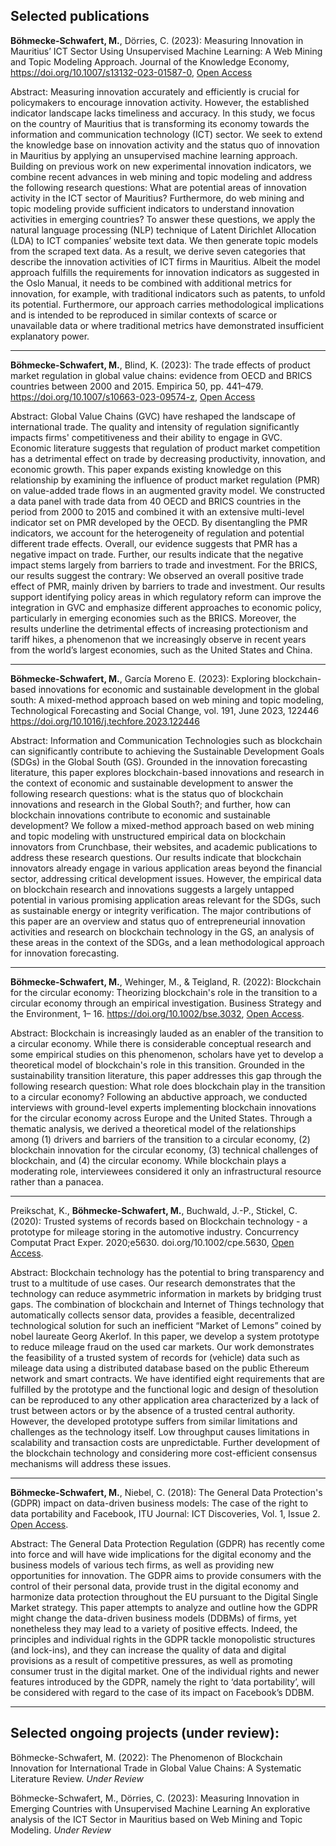 ## Selected publications
**Böhmecke-Schwafert, M.**, Dörries, C. (2023): Measuring Innovation in Mauritius’ ICT Sector Using Unsupervised Machine Learning: A Web Mining and Topic Modeling Approach. Journal of the Knowledge Economy,  https://doi.org/10.1007/s13132-023-01587-0, [Open Access](https://link.springer.com/article/10.1007/s13132-023-01587-0)

Abstract: Measuring innovation accurately and efficiently is crucial for policymakers to encourage innovation activity. However, the established indicator landscape lacks timeliness and accuracy. In this study, we focus on the country of Mauritius that is transforming its economy towards the information and communication technology (ICT) sector. We seek to extend the knowledge base on innovation activity and the status quo of innovation in Mauritius by applying an unsupervised machine learning approach. Building on previous work on new experimental innovation indicators, we combine recent advances in web mining and topic modeling and address the following research questions: What are potential areas of innovation activity in the ICT sector of Mauritius? Furthermore, do web mining and topic modeling provide sufficient indicators to understand innovation activities in emerging countries? To answer these questions, we apply the natural language processing (NLP) technique of Latent Dirichlet Allocation (LDA) to ICT companies’ website text data. We then generate topic models from the scraped text data. As a result, we derive seven categories that describe the innovation activities of ICT firms in Mauritius. Albeit the model approach fulfills the requirements for innovation indicators as suggested in the Oslo Manual, it needs to be combined with additional metrics for innovation, for example, with traditional indicators such as patents, to unfold its potential. Furthermore, our approach carries methodological implications and is intended to be reproduced in similar contexts of scarce or unavailable data or where traditional metrics have demonstrated insufficient explanatory power.

***

**Böhmecke-Schwafert, M.**, Blind, K. (2023): The trade effects of product market regulation in global value chains: evidence from OECD and BRICS countries between 2000 and 2015. Empirica 50, pp. 441–479. https://doi.org/10.1007/s10663-023-09574-z, [Open Access](https://link.springer.com/article/10.1007/s10663-023-09574-z)

Abstract: Global Value Chains (GVC) have reshaped the landscape of international trade. The quality and intensity of regulation significantly impacts firms' competitiveness and their ability to engage in GVC. Economic literature suggests that regulation of product market competition has a detrimental effect on trade by decreasing productivity, innovation, and economic growth. This paper expands existing knowledge on this relationship by examining the influence of product market regulation (PMR) on value-added trade flows in an augmented gravity model. We constructed a data panel with trade data from 40 OECD and BRICS countries in the period from 2000 to 2015 and combined it with an extensive multi-level indicator set on PMR developed by the OECD. By disentangling the PMR indicators, we account for the heterogeneity of regulation and potential different trade effects. Overall, our evidence suggests that PMR has a negative impact on trade. Further, our results indicate that the negative impact stems largely from barriers to trade and investment. For the BRICS, our results suggest the contrary: We observed an overall positive trade effect of PMR, mainly driven by barriers to trade and investment. Our results support identifying policy areas in which regulatory reform can improve the integration in GVC and emphasize different approaches to economic policy, particularly in emerging economies such as the BRICS. Moreover, the results underline the detrimental effects of increasing protectionism and tariff hikes, a phenomenon that we increasingly observe in recent years from the world’s largest economies, such as the United States and China.

***

**Böhmecke-Schwafert, M.**, García Moreno E. (2023): Exploring blockchain-based innovations for economic and sustainable development in the global south: A mixed-method approach based on web mining and topic modeling, Technological Forecasting and Social Change, vol. 191, June 2023, 122446 https://doi.org/10.1016/j.techfore.2023.122446 

Abstract: Information and Communication Technologies such as blockchain can significantly contribute to achieving the Sustainable Development Goals (SDGs) in the Global South (GS). Grounded in the innovation forecasting literature, this paper explores blockchain-based innovations and research in the context of economic and sustainable development to answer the following research questions: what is the status quo of blockchain innovations and research in the Global South?; and further, how can blockchain innovations contribute to economic and sustainable development? We follow a mixed-method approach based on web mining and topic modeling with unstructured empirical data on blockchain innovators from Crunchbase, their websites, and academic publications to address these research questions. Our results indicate that blockchain innovators already engage in various application areas beyond the financial sector, addressing critical development issues. However, the empirical data on blockchain research and innovations suggests a largely untapped potential in various promising application areas relevant for the SDGs, such as sustainable energy or integrity verification. The major contributions of this paper are an overview and status quo of entrepreneurial innovation activities and research on blockchain technology in the GS, an analysis of these areas in the context of the SDGs, and a lean methodological approach for innovation forecasting.

***

**Böhmecke-Schwafert, M.**, Wehinger, M., & Teigland, R. (2022): Blockchain for the circular economy: Theorizing blockchain's role in the transition to a circular 
economy through an empirical investigation. Business Strategy and the Environment, 1– 16. https://doi.org/10.1002/bse.3032, [Open Access](https://onlinelibrary.wiley.com/doi/full/10.1002/bse.3032).

Abstract: Blockchain is increasingly lauded as an enabler of the transition to a circular economy. While there is considerable conceptual research and some empirical studies on this phenomenon, scholars have yet to develop a theoretical model of blockchain's role in this transition. Grounded in the sustainability transition literature, this paper addresses this gap through the following research question: What role does blockchain play in the transition to a circular economy? Following an abductive approach, we conducted interviews with ground-level experts implementing blockchain innovations for the circular economy across Europe and the United States. Through a thematic analysis, we derived a theoretical model of the relationships among (1) drivers and barriers of the transition to a circular economy, (2) blockchain innovation for the circular economy, (3) technical challenges of blockchain, and (4) the circular economy. While blockchain plays a moderating role, interviewees considered it only an infrastructural resource rather than a panacea.

***

Preikschat, K., **Böhmecke-Schwafert, M.**, Buchwald, J.-P., Stickel, C. (2020): Trusted systems of records based on Blockchain technology - a prototype for mileage storing in the automotive industry. Concurrency Computat Pract Exper. 2020;e5630. doi.org/10.1002/cpe.5630, [Open Access](https://onlinelibrary.wiley.com/doi/10.1002/cpe.5630).

Abstract: Blockchain technology has the potential to bring transparency and trust to a multitude of use cases. Our research demonstrates that the technology can reduce asymmetric information in markets by bridging trust gaps. The combination of blockchain and Internet of Things technology that automatically collects sensor data, provides a feasible, decentralized technological solution for such an inefficient “Market of Lemons” coined by nobel laureate Georg Akerlof. In this paper, we develop a system prototype to reduce mileage fraud on the used car markets. Our work demonstrates the feasibility of a trusted system of records for (vehicle) data such as mileage data using a distributed database based on the public Ethereum network and smart contracts. We have identified eight requirements that are fulfilled by the prototype and the functional logic and design of thesolution can be reproduced to any other application area characterized by a lack of trust between actors or by the absence of a trusted central authority. However, the developed prototype suffers from similar limitations and challenges as the technology itself. Low throughput causes limitations in scalability and transaction costs are unpredictable. Further development of the blockchain technology and considering more cost-efficient consensus mechanisms will address these issues.

***

**Böhmecke-Schwafert, M.**, Niebel, C. (2018): The General Data Protection's (GDPR) impact on data-driven business models: The case of the right to data portability and Facebook, ITU Journal: ICT Discoveries, Vol. 1, Issue 2. [Open Access](https://www.itu.int/dms_pub/itu-s/opb/journal/S-JOURNAL-ICTF.VOL1-2018-2-P02-PDF-E.pdf).

Abstract: The General Data Protection Regulation (GDPR) has recently come into force and will have wide implications for the digital economy and the business models of various tech firms, as well as providing new opportunities for innovation. The GDPR aims to provide consumers with the control of their personal data, provide trust in the digital economy and harmonize data protection throughout the EU pursuant to the Digital Single Market strategy. This paper attempts to analyze and outline how the GDPR might change the data-driven business models (DDBMs) of firms, yet nonetheless they may lead to a variety of positive effects. Indeed, the principles and individual rights in the GDPR tackle monopolistic structures (and lock-ins), and they can increase the quality of data and digital provisions as a result of competitive pressures, as well as promoting consumer trust in the digital market. One of the individual rights and newer features introduced by the GDPR, namely the right to ‘data portability’, will be considered with regard to the case of its impact on Facebook’s DDBM.

***

## Selected ongoing projects (under review):

Böhmecke-Schwafert, M. (2022): The Phenomenon of Blockchain Innovation for International Trade in Global Value Chains: A Systematic Literature Review. _Under Review_

Böhmecke-Schwafert, M., Dörries, C. (2023): Measuring Innovation in Emerging Countries with Unsupervised Machine Learning An explorative analysis of the ICT Sector in Mauritius based on Web Mining and Topic Modeling. _Under Review_


